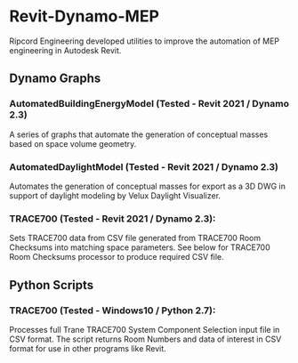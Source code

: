 # Revit-Dynamo-MEP
Ripcord Engineering developed utilities to improve the automation of MEP engineering in Autodesk Revit.

## Dynamo Graphs

### AutomatedBuildingEnergyModel (Tested - Revit 2021 / Dynamo 2.3)
A series of graphs that automate the generation of conceptual masses based on space volume geometry.

### AutomatedDaylightModel (Tested - Revit 2021 / Dynamo 2.3)
Automates the generation of conceptual masses for export as a 3D DWG in support of daylight modeling by Velux Daylight Visualizer. 

### TRACE700 (Tested - Revit 2021 / Dynamo 2.3):
Sets TRACE700 data from CSV file generated from TRACE700 Room Checksums into matching space parameters. See below for TRACE700 Room Checksums processor to produce required CSV file. 

## Python Scripts
### TRACE700 (Tested - Windows10 / Python 2.7):
Processes full Trane TRACE700 System Component Selection input file in CSV format. The script returns Room Numbers and data of interest in CSV format for use in other programs like Revit.



